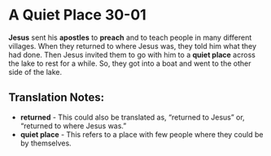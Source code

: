 A Quiet Place 30-01
=====================


**Jesus** sent his **apostles** to **preach** and to teach people in
many different villages. When they returned to where Jesus was, they
told him what they had done. Then Jesus invited them to go with him to
a **quiet place** across the lake to rest for a while. So, they got into
a boat and went to the other side of the lake.

Translation Notes:
------------------

-   **returned** - This could also be translated as, “returned to
Jesus”
    or, “returned to where Jesus was.”
-   **quiet place** - This refers to a place with few people where they
    could be by themselves.


